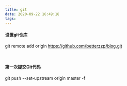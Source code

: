 ```yaml
---
title: git
date: 2020-09-22 16:49:18
tags:
---
```


#### 设置git仓库
git remote add origin https://github.com/betterzzp/blog.git

<br/>

#### 第一次提交Git代码
git push --set-upstream origin master -f
